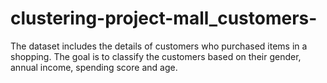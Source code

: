 # clustering-project-mall_customers-
The dataset includes the details of customers who purchased items in a shopping. The goal is to classify the customers based on their gender, annual income, spending score and age. 
